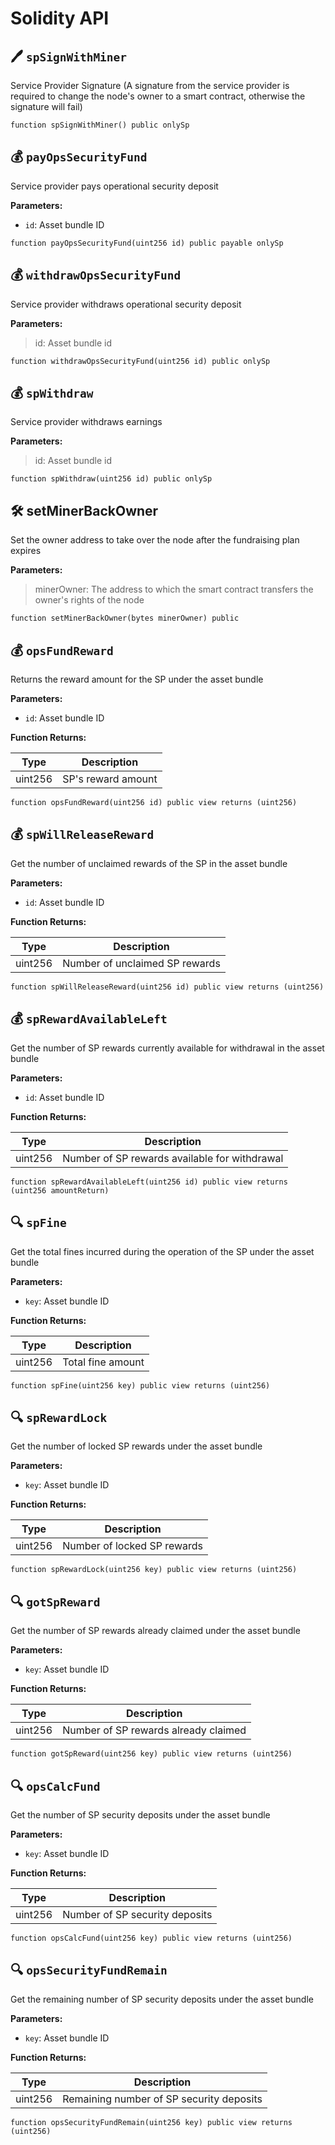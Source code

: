# Solidity API

## 🖊️ `spSignWithMiner`

Service Provider Signature (A signature from the service provider is required to change the node's owner to a smart contract, otherwise the signature will fail)

```solidity
function spSignWithMiner() public onlySp
```
 
## 💰 `payOpsSecurityFund`

Service provider pays operational security deposit

**Parameters:**

- `id`: Asset bundle ID

```solidity
function payOpsSecurityFund(uint256 id) public payable onlySp
```

## 💰 `withdrawOpsSecurityFund`

Service provider withdraws operational security deposit

**Parameters:**

> id: Asset bundle id  

```solidity
function withdrawOpsSecurityFund(uint256 id) public onlySp
```

## 💰 `spWithdraw`

Service provider withdraws earnings

**Parameters:**

> id: Asset bundle id 

```solidity
function spWithdraw(uint256 id) public onlySp
```

## 🛠️ setMinerBackOwner

Set the owner address to take over the node after the fundraising plan expires

**Parameters:**

> minerOwner: The address to which the smart contract transfers the owner's rights of the node

```solidity
function setMinerBackOwner(bytes minerOwner) public
```

## 💰 `opsFundReward`

Returns the reward amount for the SP under the asset bundle

**Parameters:**

- `id`: Asset bundle ID

**Function Returns:**

| Type | Description |
| :-----------: | :-----------: |
| uint256 | SP's reward amount |

```solidity
function opsFundReward(uint256 id) public view returns (uint256)
```

## 💰 `spWillReleaseReward`

Get the number of unclaimed rewards of the SP in the asset bundle

**Parameters:**

- `id`: Asset bundle ID

**Function Returns:**

| Type | Description |
| :-----------: | :-----------: |
| uint256 | Number of unclaimed SP rewards |

```solidity
function spWillReleaseReward(uint256 id) public view returns (uint256)
```

## 💰 `spRewardAvailableLeft`

Get the number of SP rewards currently available for withdrawal in the asset bundle

**Parameters:**

- `id`: Asset bundle ID

**Function Returns:**

| Type | Description |
| :-----------: | :-----------: |
| uint256 | Number of SP rewards available for withdrawal |

```solidity
function spRewardAvailableLeft(uint256 id) public view returns (uint256 amountReturn)
```

## 🔍 `spFine`

Get the total fines incurred during the operation of the SP under the asset bundle

**Parameters:**

- `key`: Asset bundle ID

**Function Returns:**

| Type | Description |
| :-----------: | :-----------: |
| uint256 | Total fine amount |

```solidity
function spFine(uint256 key) public view returns (uint256)
```

## 🔍 `spRewardLock`

Get the number of locked SP rewards under the asset bundle

**Parameters:**

- `key`: Asset bundle ID

**Function Returns:**

| Type | Description |
| :-----------: | :-----------: |
| uint256 | Number of locked SP rewards |

```solidity
function spRewardLock(uint256 key) public view returns (uint256)
```

## 🔍 `gotSpReward`

Get the number of SP rewards already claimed under the asset bundle

**Parameters:**

- `key`: Asset bundle ID

**Function Returns:**

| Type | Description |
| :-----------: | :-----------: |
| uint256 | Number of SP rewards already claimed |

```solidity
function gotSpReward(uint256 key) public view returns (uint256)
```

## 🔍 `opsCalcFund`

Get the number of SP security deposits under the asset bundle

**Parameters:**

- `key`: Asset bundle ID

**Function Returns:**

| Type | Description |
| :-----------: | :-----------: |
| uint256 | Number of SP security deposits |

```solidity
function opsCalcFund(uint256 key) public view returns (uint256)
```

## 🔍 `opsSecurityFundRemain`

Get the remaining number of SP security deposits under the asset bundle

**Parameters:**

- `key`: Asset bundle ID

**Function Returns:**

| Type | Description |
| :-----------: | :-----------: |
| uint256 | Remaining number of SP security deposits |

```solidity
function opsSecurityFundRemain(uint256 key) public view returns (uint256)
```
